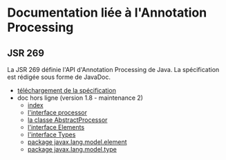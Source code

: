 # Documentation liée à l'Annotation Processing

## JSR 269

La JSR 269 définie l'API d'Annotation Processing de Java. La spécification est rédigée sous forme de JavaDoc.

* [téléchargement de la spécification](http://jcp.org/aboutJava/communityprocess/mrel/jsr269/index2.html)
* doc hors ligne (version 1.8 - maintenance 2)
    - [index](Jsr219-1.8/index.html)
    - [l'interface processor](Jsr269-1.8/javax/annotation/processing/Processor.html)
    - [la classe AbstractProcessor](Jsr269-1.8/javax/annotation/processing/AbstractProcessor.html)
    - [l'interface Elements](Jsr269-1.8/javax/lang/model/util/Elements.html)
    - [l'interface Types](Jsr269-1.8/javax/lang/model/util/Types.html)
    - [package javax.lang.model.element](Jsr269-1.8/javax/lang/model/element/package-summary.html)
    - [package javax.lang.model.type](Jsr269-1.8/javax/lang/model/type/package-summary.html)
